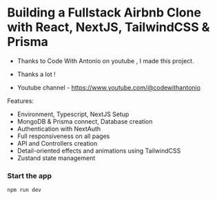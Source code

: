 # Building a Fullstack Airbnb Clone with React, NextJS, TailwindCSS & Prisma

- Thanks to Code With Antonio on youtube , I made this project.
- Thanks a lot !

- Youtube channel - https://www.youtube.com/@codewithantonio

Features:

- Environment, Typescript, NextJS Setup
- MongoDB & Prisma connect, Database creation
- Authentication with NextAuth
- Full responsiveness on all pages
- API and Controllers creation
- Detail-oriented effects and animations using TailwindCSS
- Zustand state management

### Start the app

```shell
npm run dev
```
